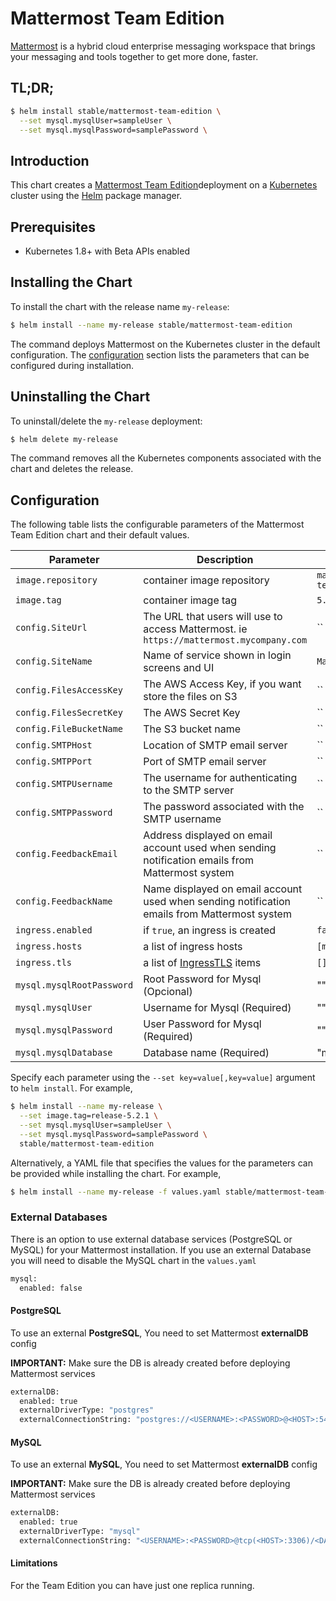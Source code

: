 # Mattermost Team Edition

[Mattermost](https://mattermost.com/) is a hybrid cloud enterprise messaging workspace that brings your messaging and tools together to get more done, faster.

## TL;DR;

```bash
$ helm install stable/mattermost-team-edition \
  --set mysql.mysqlUser=sampleUser \
  --set mysql.mysqlPassword=samplePassword \
```

## Introduction

This chart creates a [Mattermost Team Edition](https://mattermost.com/)deployment on a [Kubernetes](http://kubernetes.io)
cluster using the [Helm](https://helm.sh) package manager.

## Prerequisites

- Kubernetes 1.8+ with Beta APIs enabled

## Installing the Chart

To install the chart with the release name `my-release`:

```bash
$ helm install --name my-release stable/mattermost-team-edition
```

The command deploys Mattermost on the Kubernetes cluster in the default configuration. The [configuration](#configuration)
section lists the parameters that can be configured during installation.

## Uninstalling the Chart

To uninstall/delete the `my-release` deployment:

```bash
$ helm delete my-release
```
The command removes all the Kubernetes components associated with the chart and deletes the release.

## Configuration

The following table lists the configurable parameters of the Mattermost Team Edition chart and their default values.

Parameter                 | Description                       | Default
---                       | ---                               | ---
`image.repository`        | container image repository        | `mattermost/mattermost-team-edition`
`image.tag`               | container image tag               | `5.2.1`
`config.SiteUrl`          | The URL that users will use to access Mattermost. ie `https://mattermost.mycompany.com`       |  ``
`config.SiteName`         | Name of service shown in login screens and UI         | `Mattermost`
`config.FilesAccessKey`   | The AWS Access Key, if you want store the files on S3         | ``
`config.FilesSecretKey`   | The AWS Secret Key        | ``
`config.FileBucketName`   | The S3 bucket name                                                                                  | ``
`config.SMTPHost`         | Location of SMTP email server                                                                       | ``
`config.SMTPPort`         | Port of SMTP email server                                                                           | ``
`config.SMTPUsername`     | The username for authenticating to the SMTP server                                                  | ``
`config.SMTPPassword`     | The password associated with the SMTP username                                                      | ``
`config.FeedbackEmail`    | Address displayed on email account used when sending notification emails from Mattermost system     | ``
`config.FeedbackName`     | Name displayed on email account used when sending notification emails from Mattermost system        | ``
`ingress.enabled`         | if `true`, an ingress is created                                                                    | `false`
`ingress.hosts`           | a list of ingress hosts       | `[mattermost.example.com]`
`ingress.tls`             | a list of [IngressTLS](https://v1-8.docs.kubernetes.io/docs/api-reference/v1.8/#ingresstls-v1beta1-extensions) items      | `[]`
`mysql.mysqlRootPassword` | Root Password for Mysql (Opcional)        |  ""
`mysql.mysqlUser`         | Username for Mysql (Required)         |  ""
`mysql.mysqlPassword`     | User Password for Mysql (Required)        |  ""
`mysql.mysqlDatabase`     | Database name (Required)      |  "mattermost"

Specify each parameter using the `--set key=value[,key=value]` argument to `helm install`. For example,

```bash
$ helm install --name my-release \
  --set image.tag=release-5.2.1 \
  --set mysql.mysqlUser=sampleUser \
  --set mysql.mysqlPassword=samplePassword \
  stable/mattermost-team-edition
```

Alternatively, a YAML file that specifies the values for the parameters can be provided while installing the chart. For example,

```bash
$ helm install --name my-release -f values.yaml stable/mattermost-team-edition
```

### External Databases
There is an option to use external database services (PostgreSQL or MySQL) for your Mattermost installation.
If you use an external Database you will need to disable the MySQL chart in the `values.yaml`

```Bash
mysql:
  enabled: false
```

#### PostgreSQL
To use an external **PostgreSQL**, You need to set Mattermost **externalDB** config

**IMPORTANT:** Make sure the DB is already created before deploying Mattermost services

```Bash
externalDB:
  enabled: true
  externalDriverType: "postgres"
  externalConnectionString: "postgres://<USERNAME>:<PASSWORD>@<HOST>:5432/<DATABASE_NAME>?sslmode=disable&connect_timeout=10"
```

#### MySQL
To use an external **MySQL**, You need to set Mattermost **externalDB** config

**IMPORTANT:** Make sure the DB is already created before deploying Mattermost services

```Bash
externalDB:
  enabled: true
  externalDriverType: "mysql"
  externalConnectionString: "<USERNAME>:<PASSWORD>@tcp(<HOST>:3306)/<DATABASE_NAME>?charset=utf8mb4,utf8&readTimeout=30s&writeTimeout=30s"
```

#### Limitations

For the Team Edition you can have just one replica running.
